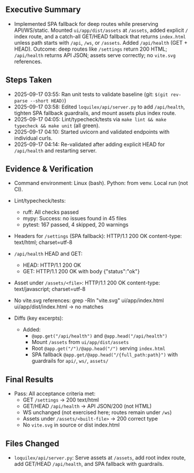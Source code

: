 ## Executive Summary
- Implemented SPA fallback for deep routes while preserving API/WS/static. Mounted `ui/app/dist/assets` at `/assets`, added explicit `/` index route, and a catch-all GET/HEAD fallback that returns `index.html` unless path starts with `/api`, `/ws`, or `/assets`. Added `/api/health` (GET + HEAD). Outcome: deep routes like `/settings` return 200 HTML; `/api/health` returns API JSON; assets serve correctly; no `vite.svg` references.

## Steps Taken
- 2025-09-17 03:55: Ran unit tests to validate baseline (git: `$(git rev-parse --short HEAD)`)
- 2025-09-17 03:58: Edited `loquilex/api/server.py` to add `/api/health`, tighten SPA fallback guardrails, and mount assets plus index route.
- 2025-09-17 04:05: Lint/typecheck/tests via `make lint && make typecheck && make unit` (all green).
- 2025-09-17 04:10: Started uvicorn and validated endpoints with individual curls.
- 2025-09-17 04:14: Re-validated after adding explicit HEAD for `/api/health` and restarting server.

## Evidence & Verification
- Command environment: Linux (bash). Python: from venv. Local run (not CI).

- Lint/typecheck/tests:
  - ruff: All checks passed
  - mypy: Success: no issues found in 45 files
  - pytest: 167 passed, 4 skipped, 20 warnings

- Headers for `/settings` (SPA fallback):
  HTTP/1.1 200 OK
  content-type: text/html; charset=utf-8

- `/api/health` HEAD and GET:
  - HEAD: HTTP/1.1 200 OK
  - GET: HTTP/1.1 200 OK with body {"status":"ok"}

- Asset under `/assets/<file>`:
  HTTP/1.1 200 OK
  content-type: text/javascript; charset=utf-8

- No vite.svg references:
  grep -RIn "vite.svg" ui/app/index.html ui/app/dist/index.html → no matches

- Diffs (key excerpts):
  - Added:
    - `@app.get("/api/health")` and `@app.head("/api/health")`
    - Mount `/assets` from `ui/app/dist/assets`
    - Root `@app.get("/")/@app.head("/")` serving `index.html`
    - SPA fallback `@app.get/@app.head("/{full_path:path}")` with guardrails for `api/`, `ws/`, `assets/`

## Final Results
- Pass: All acceptance criteria met:
  - GET `/settings` → 200 text/html
  - GET/HEAD `/api/health` → API JSON/200 (not HTML)
  - WS unchanged (not exercised here; routes remain under `/ws`)
  - Assets under `/assets/<built-file>` → 200 correct type
  - No `vite.svg` in source or dist index.html

## Files Changed
- `loquilex/api/server.py`: Serve assets at `/assets`, add root index route, add GET/HEAD `/api/health`, and SPA fallback with guardrails.